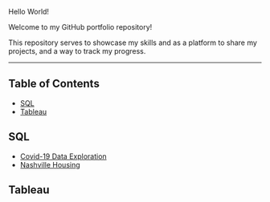 Hello World!

Welcome to my GitHub portfolio repository!

This repository serves to showcase my skills and as a platform to share my projects, and a way to track my progress.
***

## Table of Contents
- [SQL](#SQL)
- [Tableau](#Tableau)

## SQL
- [Covid-19 Data Exploration](https://github.com/poojabk9/SQL/blob/main/covid_19_data_exploration)
- [Nashville Housing](https://github.com/poojabk9/SQL/blob/main/Nashville%20Housing.sql)

## Tableau


